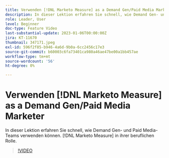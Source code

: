 ```yaml
---
title: Verwenden [!DNL Marketo Measure] as a Demand Gen/Paid Media Marketer
description: In dieser Lektion erfahren Sie schnell, wie Demand Gen- und Paid Media-Teams verwenden können. [!DNL Marketo Measure] in ihrer beruflichen Rolle.
role: Leader, User
level: Beginner
doc-type: Feature Video
last-substantial-update: 2023-01-06T00:00:00Z
jira: KT-11670
thumbnail: 347171.jpeg
exl-id: 596f2f85-b946-4a6d-9b0a-6cc2456c17e3
source-git-commit: b60003c6fa73401ca980a46ae47be00a1bb457ae
workflow-type: tm+mt
source-wordcount: '56'
ht-degree: 0%

---
```


# Verwenden [!DNL Marketo Measure] as a Demand Gen/Paid Media Marketer

In dieser Lektion erfahren Sie schnell, wie Demand Gen- und Paid Media-Teams verwenden können. [!DNL Marketo Measure] in ihrer beruflichen Rolle.

>[!VIDEO](https://video.tv.adobe.com/v/347171/?quality=12&learn=on)
